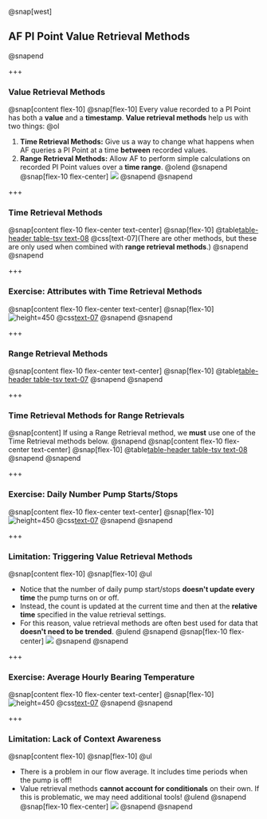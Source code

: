 @snap[west]
## AF PI Point Value Retrieval Methods
@snapend

+++

### Value Retrieval Methods
@snap[content flex-10]
@snap[flex-10]
Every value recorded to a PI Point has both a **value** and a **timestamp**.
**Value retrieval methods** help us with two things:
@ol[](false)
1. **Time Retrieval Methods:** Give us a way to change what happens when AF queries a PI Point at a time **between** recorded values.
1. **Range Retrieval Methods:** Allow AF to perform simple calculations on recorded PI Point values over a **time range**.
@olend
@snapend
@snap[flex-10 flex-center]
![](assets/img/pse-value-retrieval-attribute.png)
@snapend
@snapend

+++

### Time Retrieval Methods
@snap[content flex-10 flex-center text-center]
@snap[flex-10]
@table[table-header table-tsv text-08](assets/data/time-retrieval-options.tsv)
@css[text-07](There are other methods, but these are only used when combined with **range retrieval methods**.)
@snapend
@snapend

+++

### Exercise: Attributes with Time Retrieval Methods
@snap[content flex-10 flex-center text-center]
@snap[flex-10]
![height=450](assets/img/pse-value-retrieval-attributes-time.gif)
@css[text-07]()
@snapend
@snapend

+++

### Range Retrieval Methods
@snap[content flex-10 flex-center text-center]
@snap[flex-10]
@table[table-header table-tsv text-07](assets/data/range-retrieval-options.tsv)
@snapend
@snapend

+++

### Time Retrieval Methods for Range Retrievals
@snap[content]
If using a Range Retrieval method, we **must** use one of the Time Retrieval methods below.
@snapend
@snap[content flex-10 flex-center text-center]
@snap[flex-10]
@table[table-header table-tsv text-08](assets/data/time-retrieval-options-calculations.tsv)
@snapend
@snapend

+++

### Exercise: Daily Number Pump Starts/Stops 
@snap[content flex-10 flex-center text-center]
@snap[flex-10]
![height=450](assets/img/pse-value-retrieval-event-count.gif)
@css[text-07]()
@snapend
@snapend

+++

### Limitation: Triggering Value Retrieval Methods
@snap[content flex-10]
@snap[flex-10]
@ul[](false)
- Notice that the number of daily pump start/stops **doesn't update every time** the pump turns on or off.
- Instead, the count is updated at the current time and then at the **relative time** specified in the value retrieval settings.
- For this reason, value retrieval methods are often best used for data that **doesn't need to be trended**.
@ulend
@snapend
@snap[flex-10 flex-center]
![](assets/img/pse-value-retrieval-trigger.png)
@snapend
@snapend


+++

### Exercise: Average Hourly Bearing Temperature
@snap[content flex-10 flex-center text-center]
@snap[flex-10]
![height=450](assets/img/pse-value-retrieval-average.gif)
@css[text-07]()
@snapend
@snapend

+++

### Limitation: Lack of Context Awareness
@snap[content flex-10]
@snap[flex-10]
@ul[](false)
- There is a problem in our flow average. It includes time periods when the pump is off!
- Value retrieval methods **cannot account for conditionals** on their own. If this is problematic, we may need additional tools!
@ulend
@snapend
@snap[flex-10 flex-center]
![](assets/img/pse-value-retrieval-conditional.png)
@snapend
@snapend
